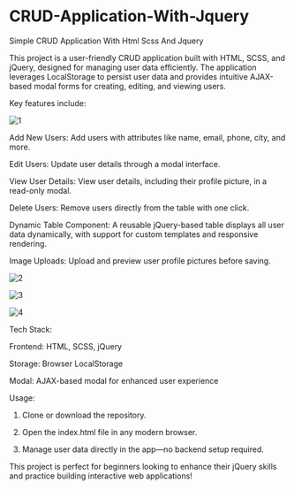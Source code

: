 # CRUD-Application-With-Jquery
Simple CRUD Application With Html Scss And Jquery

This project is a user-friendly CRUD application built with HTML, SCSS, and jQuery, designed for managing user data efficiently. The application leverages LocalStorage to persist user data and provides intuitive AJAX-based modal forms for creating, editing, and viewing users. 

Key features include:

![1](https://github.com/user-attachments/assets/3b322de1-7cc5-46a3-8305-7656ff132d17)


Add New Users: Add users with attributes like name, email, phone, city, and more.

Edit Users: Update user details through a modal interface.

View User Details: View user details, including their profile picture, in a read-only modal.

Delete Users: Remove users directly from the table with one click.

Dynamic Table Component: A reusable jQuery-based table displays all user data dynamically, with support for custom templates and responsive rendering.

Image Uploads: Upload and preview user profile pictures before saving.

![2](https://github.com/user-attachments/assets/0d428c78-f033-4f26-90ac-1f8281b735e0)


![3](https://github.com/user-attachments/assets/43ae7ac0-8e9f-4415-83e7-64c4f4bd1c97)


![4](https://github.com/user-attachments/assets/846da2d2-7881-4ce2-90ae-ebd05bac8ad7)


Tech Stack:

Frontend: HTML, SCSS, jQuery

Storage: Browser LocalStorage        

Modal: AJAX-based modal for enhanced user experience

Usage:

1) Clone or download the repository.

2) Open the index.html file in any modern browser.

3) Manage user data directly in the app—no backend setup required.

This project is perfect for beginners looking to enhance their jQuery skills and practice building interactive web applications!
